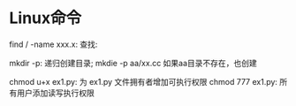 # Linux命令

find / -name xxx.x: 查找:

mkdir -p: 递归创建目录; mkdie -p aa/xx.cc 如果aa目录不存在，也创建

chmod u+x ex1.py: 为 ex1.py 文件拥有者增加可执行权限
chmod 777 ex1.py: 所有用户添加读写执行权限